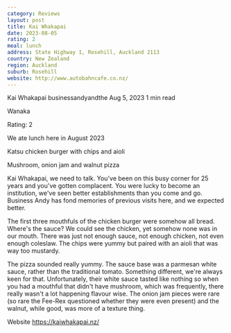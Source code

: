 ```yaml
---
category: Reviews
layout: post
title: Kai Whakapai
date: 2023-08-05
rating: 2
meal: lunch
address: State Highway 1, Rosehill, Auckland 2113
country: New Zealand
region: Auckland
suburb: Rosehill
website: http://www.autobahncafe.co.nz/
---
```


Kai Whakapai
businessandyandthe
Aug 5, 2023
1 min read


Wanaka

Rating: 2 

We ate lunch here in August 2023 

Katsu chicken burger with chips and aioli

Mushroom, onion jam and walnut pizza 

Kai Whakapai, we need to talk. You've been on this busy corner for 25 years and you've gotten complacent. You were lucky to become an institution, we've seen better establishments than you come and go. Business Andy has fond memories of previous visits here, and we expected better. 

The first three mouthfuls of the chicken burger were somehow all bread. Where's the sauce? We could see the chicken, yet somehow none was in our mouth. There was just not enough sauce, not enough chicken, not even enough coleslaw. The chips were yummy but paired with an aioli that was way too mustardy. 

The pizza sounded really yummy. The sauce base was a parmesan white sauce, rather than the traditional tomato. Something different, we're always keen for that. Unfortunately, their white sauce tasted like nothing so when you had a mouthful that didn't have mushroom, which was frequently, there really wasn't a lot happening flavour wise. The onion jam pieces were rare (so rare the Fee-Rex questioned whether they were even present) and the walnut, while good, was more of a texture thing. 

Website https://kaiwhakapai.nz/
